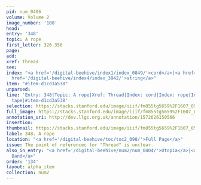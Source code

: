 ```yaml
---
pid: num_0406
volume: Volume 2
image_number: '108'
head: 
entry: '348'
topic: A rope
first_letter: 326-350
page: 
add: 
xref: Thread
see: 
index: "<a href='/digital-beehive/index1/index_0849/'>cord</a>|<a href='/digital-beehive/index4/index_3448/'>rope</a>|<a
  href='/digital-beehive/index4/index_3942/'>string</a>"
item: "#item-d1cd3a538"
unparsed: 
line: 'Entry: 348|Topic: A rope|Xref: Thread|Index: cord|Index: rope|Index: string|Index:
  tape|#item-d1cd3a538'
selection: https://stacks.stanford.edu/image/iiif/fm855tg5659%2F1607_0575/822,3691,2913,249/full/0/default.jpg
full_image: https://stacks.stanford.edu/image/iiif/fm855tg5659%2F1607_0575/full/full/0/default.jpg
annotation_uri: http://dev.llgc.org.uk/annotation/1572626150566
insertion: 
thumbnail: https://stacks.stanford.edu/image/iiif/fm855tg5659%2F1607_0575/822,3691,600,180/250,/0/default.jpg
label: 348. A rope
location: "<a href='/digital-beehive/toc/toc2_098/'>Full Page</a>"
issue: The point of referencec for "Thread" is unclear.
also_in_entry: "<a href='/digital-beehive/num2/num_0404/'>Utopia</a>|<a href='/digital-beehive/num2/num_0405/'>a
  Band</a>"
order: '134'
layout: alpha_item
collection: num2
---
```

